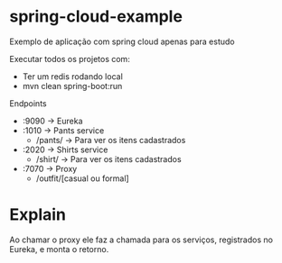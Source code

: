 # spring-cloud-example
Exemplo de aplicação com spring cloud apenas para estudo

Executar todos os projetos com:
- Ter um redis rodando local
- mvn clean spring-boot:run

Endpoints
  - :9090 -> Eureka
  - :1010 -> Pants service
    - /pants/ -> Para ver os itens cadastrados
  - :2020 -> Shirts service
    - /shirt/ -> Para ver os itens cadastrados
  - :7070 -> Proxy
    - /outfit/[casual ou formal]
    
# Explain
Ao chamar o proxy ele faz a chamada para os serviços, registrados no Eureka, e monta o retorno.
